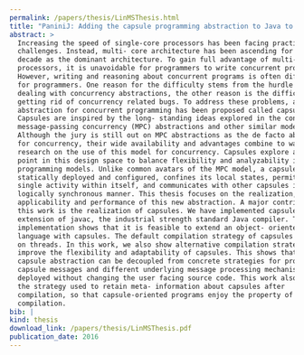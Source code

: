 ```yaml
---
permalink: /papers/thesis/LinMSThesis.html
title: "PaniniJ: Adding the capsule programming abstraction to Java to provide linguistic support for modular reasoning in concurrent program design"
abstract: >
  Increasing the speed of single-core processors has been facing practical
  challenges. Instead, multi- core architecture has been ascending for the past
  decade as the dominant architecture. To gain full advantage of multi-core
  processors, it is unavoidable for programmers to write concurrent programs.
  However, writing and reasoning about concurrent programs is often difficult
  for programmers. One reason for the difficulty stems from the hurdle of
  dealing with concurrency abstractions, the other reason is the difficulty in
  getting rid of concurrency related bugs. To address these problems, a new
  abstraction for concurrent programming has been proposed called capsule.
  Capsules are inspired by the long- standing ideas explored in the context of
  message-passing concurrency (MPC) abstractions and other similar models.
  Although the jury is still out on MPC abstractions as the de facto abstraction
  for concurrency, their wide availability and advantages combine to warrant
  research on the use of this model for concurrency. Capsules explore a new
  point in this design space to balance flexibility and analyzability in the MPC
  programming models. Unlike common avatars of the MPC model, a capsule is
  statically deployed and configured, confines its local states, permits only a
  single activity within itself, and communicates with other capsules in a
  logically synchronous manner. This thesis focuses on the realization,
  applicability and performance of this new abstraction. A major contribution of
  this work is the realization of capsules. We have implemented capsules as an
  extension of javac, the industrial strength standard Java compiler. The
  implementation shows that it is feasible to extend an object- oriented
  language with capsules. The default compilation strategy of capsules is based
  on threads. In this work, we also show alternative compilation strategies to
  improve the flexibility and adaptability of capsules. This shows that the
  capsule abstraction can be decoupled from concrete strategies for processing
  capsule messages and different underlying message processing mechanisms can be
  deployed without changing the user facing source code. This work also shows
  the strategy used to retain meta- information about capsules after
  compilation, so that capsule-oriented programs enjoy the property of separate
  compilation.
bib: |
kind: thesis
download_link: /papers/thesis/LinMSThesis.pdf
publication_date: 2016
---
```

